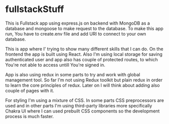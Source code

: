 # fullstackStuff

This is Fullstack app using express.js on backend with MongoDB as a database and mongoose to make request to the database.
To make this app run, You have to create.env file and add URI to connect to your own database.

This is app where I' trying to show many different skills that I can do.
On the frontend the app is built using React. Also I'm using local storage for saving authenticated user and app also has couple of protected routes, to which You're not able to access untill You're signed in.

App is also using redux in some parts to try and work with global management tool. So far I'm not using Redux toolkit but plain redux in order to learn the core principles of redux. Later on I will think about adding also couple of pages with it.

For styling I'm using a mixture of CSS.
In some parts CSS preprocessors are used and in other parts I'm using third-party libraries more specifically Chakra UI where I can used prebuilt CSS components so the development process is much faster.

